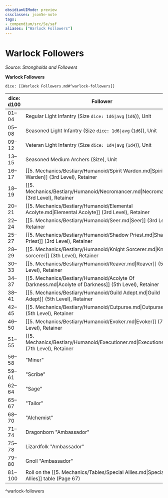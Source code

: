 ```yaml
---
obsidianUIMode: preview
cssclasses: json5e-note
tags:
- compendium/src/5e/saf
aliases: ["Warlock Followers"]
---
```

# Warlock Followers
*Source: Strongholds and Followers* 

**Warlock Followers**

`dice: [[Warlock Followers.md#^warlock-followers]]`

| dice: d100 | Follower |
|------------|----------|
| 01–04 | Regular Light Infantry (Size `dice: 1d6\|avg` (`1d6`)), Unit |
| 05–08 | Seasoned Light Infantry (Size `dice: 1d6\|avg` (`1d6`)), Unit |
| 09–12 | Veteran Light Infantry (Size `dice: 1d4\|avg` (`1d4`)), Unit |
| 13–15 | Seasoned Medium Archers (Size), Unit |
| 16–17 | [[5. Mechanics/Bestiary/Humanoid/Spirit Warden.md\|Spirit Warden]] (3rd Level), Retainer |
| 18–19 | [[5. Mechanics/Bestiary/Humanoid/Necromancer.md\|Necromancer]] (3rd Level), Retainer |
| 20–21 | [[5. Mechanics/Bestiary/Humanoid/Elemental Acolyte.md\|Elemental Acolyte]] (3rd Level), Retainer |
| 22–24 | [[5. Mechanics/Bestiary/Humanoid/Seer.md\|Seer]] (3rd Level), Retainer |
| 25–27 | [[5. Mechanics/Bestiary/Humanoid/Shadow Priest.md\|Shadow Priest]] (3rd Level), Retainer |
| 28–29 | [[5. Mechanics/Bestiary/Humanoid/Knight Sorcerer.md\|Knight-sorcerer]] (3th Level), Retainer |
| 30–33 | [[5. Mechanics/Bestiary/Humanoid/Reaver.md\|Reaver]] (5th Level), Retainer |
| 34–37 | [[5. Mechanics/Bestiary/Humanoid/Acolyte Of Darkness.md\|Acolyte of Darkness]] (5th Level), Retainer |
| 38–41 | [[5. Mechanics/Bestiary/Humanoid/Guild Adept.md\|Guild Adept]] (5th Level), Retainer |
| 42–45 | [[5. Mechanics/Bestiary/Humanoid/Cutpurse.md\|Cutpurse]] (5th Level), Retainer |
| 46–50 | [[5. Mechanics/Bestiary/Humanoid/Evoker.md\|Evoker]] (7th Level), Retainer |
| 51–55 | [[5. Mechanics/Bestiary/Humanoid/Executioner.md\|Executioner]] (7th Level), Retainer |
| 56–58 | "Miner" |
| 59–61 | "Scribe" |
| 62–64 | "Sage" |
| 65–67 | "Tailor" |
| 68–70 | "Alchemist" |
| 71–74 | Dragonborn "Ambassador" |
| 75–78 | Lizardfolk "Ambassador" |
| 79–80 | Gnoll "Ambassador" |
| 81–100 | Roll on the [[5. Mechanics/Tables/Special Allies.md\|Special Allies]] table (Page 67) |
^warlock-followers